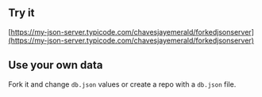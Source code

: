 ## Try it

[https://my-json-server.typicode.com/chavesjayemerald/forkedjsonserver](https://my-json-server.typicode.com/chavesjayemerald/forkedjsonserver)

## Use your own data

Fork it and change `db.json` values or create a repo with a `db.json` file.
